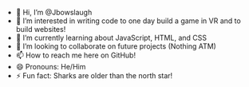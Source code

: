 - 👋 Hi, I’m @Jbowslaugh
- 👀 I’m interested in writing code to one day build a game in VR and to build websites!
- 🌱 I’m currently learning about JavaScript, HTML, and CSS
- 💞️ I’m looking to collaborate on future projects (Nothing ATM)
- 📫 How to reach me here on GitHub!
- 😄 Pronouns: He/Him
- ⚡ Fun fact: Sharks are older than the north star!

<!---
Jbowslaugh/Jbowslaugh is a ✨ special ✨ repository because its `README.md` (this file) appears on your GitHub profile.
You can click the Preview link to take a look at your changes.
--->
